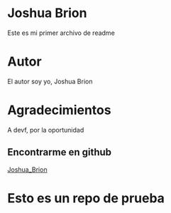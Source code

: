 # Joshua Brion
Este es mi primer archivo de readme

# Autor
El autor soy yo, Joshua Brion

# Agradecimientos
A devf, por la oportunidad

## Encontrarme en github 
[Joshua_Brion](https://github.com/HauntingPine21)
# Esto es un repo de prueba